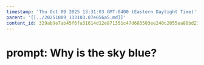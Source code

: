 ```yaml
---
timestamp: 'Thu Oct 09 2025 13:31:03 GMT-0400 (Eastern Daylight Time)'
parent: '[[../20251009_133103.07e056a5.md]]'
content_id: 329ab9e7ab45f6fa31614d12e871351c47d683503ee240c2055ea88bd23b047a
---
```


# prompt: Why is the sky blue?
